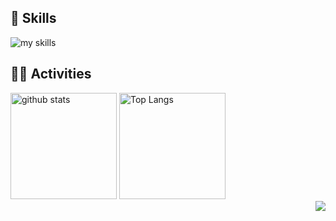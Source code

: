 <!-- 1. GitHub usernameを変更 -->



<!-- 2. プロフィールや連絡先を変更 -->
<!-- 
## <img src="https://media.giphy.com/media/hvRJCLFzcasrR4ia7z/giphy.gif" width="28"> Hi there

-  I'm a web engineer.
-  My profile page: https://t4ni-xp.vercel.app/
<br>
 -->

<!-- 3. 好きな技術スタックに変更 -->
<!-- ライトモート：theme=light, ダークモート：theme=dark -->
<!-- アイコンの選択肢一覧：https://arc.net/l/quote/zizyykfh -->
## 🌱 Skills
<img alt="my skills" src="https://skillicons.dev/icons?theme=dark&perline=7&i=react,next,python,js,ts,html,css" />
<br>


<!-- 4. GitHub usernameを変更, 2箇所 -->
<!-- ライトモート：theme=light, ダークモート：theme=vue-dark  -->
## 🏃‍♀️ Activities
<div align="left"> 
  <img alt="github stats" height="170px" src="https://github-readme-stats.vercel.app/api/top-langs/?username=t4ni-XP&theme=radical&layout=compact" />
  <img alt="Top Langs" height="170px" src="https://github-readme-stats.vercel.app/api?username=t4ni-XP&theme=radical&layout=compact" />
</div>

<div align="right">
  <img src="https://komarev.com/ghpvc/?username=t4ni-XP" />
</div>

<!--
This repository is a ✨ _special_ ✨ repository because its `README.md` (this file) appears on your GitHub profile.

Here are some ideas to get you started:

- 🔭 I’m currently working on ...
- 🌱 I’m currently learning ...
- 👯 I’m looking to collaborate on ...
- 🤔 I’m looking for help with ...
- 💬 Ask me about ...
- 📫 How to reach me: ...
- 😄 Pronouns: ...
- ⚡ Fun fact: ...
-->

